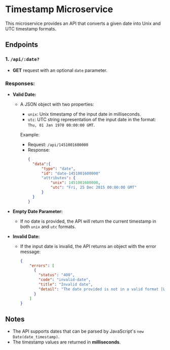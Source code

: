 # Timestamp Microservice

This microservice provides an API that converts a given date into Unix and UTC timestamp formats.

## Endpoints

### 1. `/api/:date?`

- **GET** request with an optional `date` parameter.

### Responses:

- **Valid Date:**
  - A JSON object with two properties:
    - `unix`: Unix timestamp of the input date in milliseconds.
    - `utc`: UTC string representation of the input date in the format: `Thu, 01 Jan 1970 00:00:00 GMT`.
  
    Example:
    - Request: `/api/1451001600000`
    - Response: 
      ```json
      {
        "data":{
            "type": "date",
            "id": "date-1451001600000"
            "attributes": {
                "unix": 1451001600000,
                "utc": "Fri, 25 Dec 2015 00:00:00 GMT"
            }
        }
      }
      ```

- **Empty Date Parameter:**
  - If no date is provided, the API will return the current timestamp in both `unix` and `utc` formats.

- **Invalid Date:**
  - If the input date is invalid, the API returns an object with the error message:
    ```json
    {
        "errors": [
          {
            "status": "400",
            "code": "invalid-date",          
            "title": "Invalid date",
            "detail": "The date provided is not in a valid format [UNIX timestamp expected]"
          }
        ]
    }
    ```

## Notes

- The API supports dates that can be parsed by JavaScript's `new Date(date_timestamp)`.
- The timestamp values are returned in **milliseconds**.